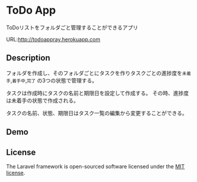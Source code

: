# ToDo App

ToDoリストをフォルダごと管理することができるアプリ

URL:http://todoappray.herokuapp.com

## Description
フォルダを作成し、そのフォルダごとにタスクを作りタスクごとの進捗度を`未着手`,`着手中`,`完了`
の3つの状態で管理する。

タスクは作成時にタスクの名前と期限日を設定して作成する。
その時、進捗度は未着手の状態で作成される。

タスクの名前、状態、期限日はタスク一覧の編集から変更することができる。

## Demo


## License

The Laravel framework is open-sourced software licensed under the [MIT license](https://opensource.org/licenses/MIT).
